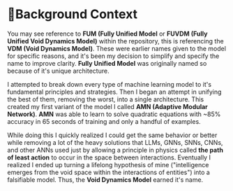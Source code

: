 # 📜Background Context

You may see reference to **FUM (Fully Unified Model** or **FUVDM (Fully Unified Void Dynamics Model)** within the repository, this is referencing the **VDM (Void Dynamics Model)**. These were earlier names given to the model for specific reasons, and it's been my decision to simplify and specify the name to improve clarity. **Fully Unified Model** was originally named so because of it's unique architecture.

I attempted to break down every type of machine learning model to it's fundamental principles and strategies. Then I began an attempt in unifying the best of them, removing the worst, into a single architecture. This created my first variant of the model I called **AMN (Adaptive Modular Network)**. **AMN** was able to learn to solve quadratic equations with ~85% accuracy in 65 seconds of training and only a handful of examples.

While doing this I quickly realized I could get the same behavior or better while removing a lot of the heavy solutions that LLMs, GNNs, SNNs, CNNs, and other ANNs used just by allowing a principle in physics called **the path of least action** to occur in the space between interactions. Eventually I realized I ended up turning a lifelong hypothesis of mine ("intelligence emerges from the void space within the interactions of entities") into a falsifiable model. Thus, the **Void Dynamics Model** earned it's name.
